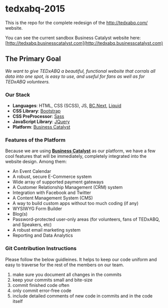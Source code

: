 # tedxabq-2015
This is the repo for the complete redesign of the http://tedxabq.com/ website.  

You can see the current sandbox Business Catalyst website here: [http://tedxabq.businesscatalyst.com](http://tedxabq.businesscatalyst.com)

## The Primary Goal
*We want to give TEDxABQ a beautiful, functional website that corrals all data into one spot, is easy to use, and useful for fans as well as for TEDxABQ volunteers.*  

### Our Stack
+ **Languages**: HTML, CSS (SCSS), JS, [BC.Next](http://docs.businesscatalyst.com/dev-assets/reference), [Liquid](http://docs.businesscatalyst.com/dev-assets/reference#!/code-snippets/liquid/index.html)
+ **CSS Library**: [Bootstrap](http://getbootstrap.com)
+ **CSS PreProcessor**: [Sass](http://sass-lang.com/)
+ **JavaScript Library**: [JQuery](http://jquery.com/)
+ **Platform**: [Business Catalyst](http://businesscatalyst.com)

### Features of the Platform
Because we are using [**Business Catalyst**](http://businesscatalyst.com) as our platform, we have a few cool features that will be immediately, completely integrated into the website design.  Among them:
+ An Event Calendar
+ A robust, secure E-Commerce system
+ Wide array of supported payment gateways
+ A Customer Relationship Management (CRM) system
+ Integration with Facebook and Twitter
+ A Content Management System (CMS)
+ A way to build custom apps without too much coding (if any)
+ WYSIWYG Form Builder
+ Blog(s)
+ Password-protected user-only areas (for volunteers, fans of TEDxABQ, and Speakers, etc)
+ A robust email marketing system
+ Reporting and Data Analytics

### Git Contribution Instructions
Please follow the below guidleines.  It helps to keep our code uniform and easy to traverse for the rest of the members on our team.

1. make sure you document all changes in the commits
2. keep your commits small and bite-size
3. commit finished code often
4. only commit error-free code
5. include detailed comments of new code in commits and in the code itself

